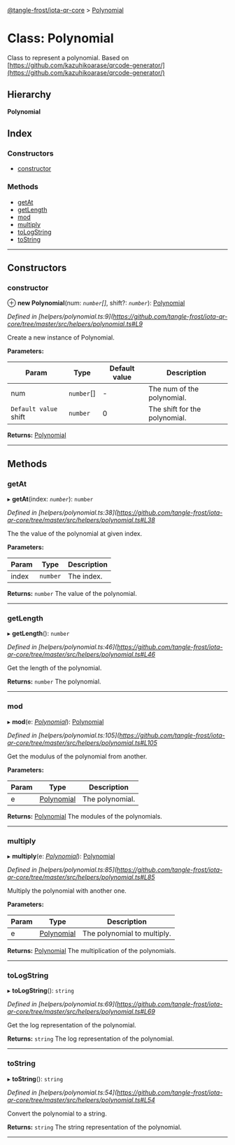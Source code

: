 [@tangle-frost/iota-qr-core](../README.md) > [Polynomial](../classes/polynomial.md)

# Class: Polynomial

Class to represent a polynomial. Based on [https://github.com/kazuhikoarase/qrcode-generator/](https://github.com/kazuhikoarase/qrcode-generator/)

## Hierarchy

**Polynomial**

## Index

### Constructors

* [constructor](polynomial.md#constructor)

### Methods

* [getAt](polynomial.md#getat)
* [getLength](polynomial.md#getlength)
* [mod](polynomial.md#mod)
* [multiply](polynomial.md#multiply)
* [toLogString](polynomial.md#tologstring)
* [toString](polynomial.md#tostring)

---

## Constructors

<a id="constructor"></a>

###  constructor

⊕ **new Polynomial**(num: *`number`[]*, shift?: *`number`*): [Polynomial](polynomial.md)

*Defined in [helpers/polynomial.ts:9](https://github.com/tangle-frost/iota-qr-core/tree/master/src/helpers/polynomial.ts#L9*

Create a new instance of Polynomial.

**Parameters:**

| Param | Type | Default value | Description |
| ------ | ------ | ------ | ------ |
| num | `number`[] | - |  The num of the polynomial. |
| `Default value` shift | `number` | 0 |  The shift for the polynomial. |

**Returns:** [Polynomial](polynomial.md)

___

## Methods

<a id="getat"></a>

###  getAt

▸ **getAt**(index: *`number`*): `number`

*Defined in [helpers/polynomial.ts:38](https://github.com/tangle-frost/iota-qr-core/tree/master/src/helpers/polynomial.ts#L38*

The the value of the polynomial at given index.

**Parameters:**

| Param | Type | Description |
| ------ | ------ | ------ |
| index | `number` |  The index. |

**Returns:** `number`
The value of the polynomial.

___
<a id="getlength"></a>

###  getLength

▸ **getLength**(): `number`

*Defined in [helpers/polynomial.ts:46](https://github.com/tangle-frost/iota-qr-core/tree/master/src/helpers/polynomial.ts#L46*

Get the length of the polynomial.

**Returns:** `number`
The polynomial.

___
<a id="mod"></a>

###  mod

▸ **mod**(e: *[Polynomial](polynomial.md)*): [Polynomial](polynomial.md)

*Defined in [helpers/polynomial.ts:105](https://github.com/tangle-frost/iota-qr-core/tree/master/src/helpers/polynomial.ts#L105*

Get the modulus of the polynomial from another.

**Parameters:**

| Param | Type | Description |
| ------ | ------ | ------ |
| e | [Polynomial](polynomial.md) |  The polynomial. |

**Returns:** [Polynomial](polynomial.md)
The modules of the polynomials.

___
<a id="multiply"></a>

###  multiply

▸ **multiply**(e: *[Polynomial](polynomial.md)*): [Polynomial](polynomial.md)

*Defined in [helpers/polynomial.ts:85](https://github.com/tangle-frost/iota-qr-core/tree/master/src/helpers/polynomial.ts#L85*

Multiply the polynomial with another one.

**Parameters:**

| Param | Type | Description |
| ------ | ------ | ------ |
| e | [Polynomial](polynomial.md) |  The polynomial to multiply. |

**Returns:** [Polynomial](polynomial.md)
The multiplication of the polynomials.

___
<a id="tologstring"></a>

###  toLogString

▸ **toLogString**(): `string`

*Defined in [helpers/polynomial.ts:69](https://github.com/tangle-frost/iota-qr-core/tree/master/src/helpers/polynomial.ts#L69*

Get the log representation of the polynomial.

**Returns:** `string`
The log representation of the polynomial.

___
<a id="tostring"></a>

###  toString

▸ **toString**(): `string`

*Defined in [helpers/polynomial.ts:54](https://github.com/tangle-frost/iota-qr-core/tree/master/src/helpers/polynomial.ts#L54*

Convert the polynomial to a string.

**Returns:** `string`
The string representation of the polynomial.

___

